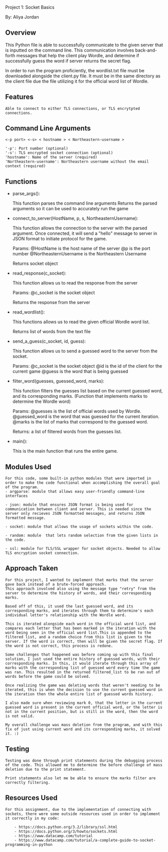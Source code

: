 Project 1: Socket Basics

By: Aliya Jordan

## Overview
This Python file is able to successfully communicate to the given server that is inputted on the command line. This communication involves back-and-forth messages that help the client play Wordle, and determine if successfully guess the word if server returns the secret flag. 


In order to run the program proficiently, the wordlist.txt file must be downloaded alongside the client.py file. It must be in the same directory as the client file due the file utilizing it for the official word list of Wordle. 

## Features
    Able to connect to either TLS connections, or TLS encrytpted connections. 

## Command Line Arguments
    <-p port> <-s> < hostname > < Northeastern-username >

    '-p': Port number (optional)
    '-s': TLS encrypted socket connection (optional)
    'hostname': Name of the server (required)
    'Northeastern-username': Northeastern username without the email context (required)

## Functions

- parse_args():
  
    This function parses the command line arguments
    Returns the parsed arguments so it can be used to accurately run the game
    
- connect_to_server(HostName, p, s, NortheasternUsername):

  This function allows the connection to the server with the parsed argument. Once connected, it will send a "hello" message to server in JSON format to initiate protocol for the game.
  
    Params:
        @HostName is the host name of the server
        @p is the port number
        @NortheasternUsername is the Northeastern Username
  
    Returns socket object
    
- read_response(c_socket):
  
    This function allows us to read the response from the server
  
    Params:
        @c_socket is the socket object
  
    Returns the response from the server 
- read_wordlist():
  
    This functions allows us to read the given official Wordle word list.
  
    Returns list of words from the text file
- send_a_guess(c_socket, id, guess):
  
    This function allows us to send a guessed word to the server from the socket.
  
    Params:
        @c_socket is the socket object
        @id is the id of the client for the current game
        @guess is the word that is being guessed
  
- filter_word(guesses, guessed_word, marks):

    This function filters the guesses list based on the current guessed word, and its corresponding marks. 
    (Function that implements marks to determine the Wordle word)
  
    Params:
        @guesses is the list of official words used by Wordle. 
        @guessed_word is the word that was guessed for the current iteration.
        @marks is the list of marks that correspond to the guessed word.
  
    Returns: a list of filtered words from the guesses list.
  
- main():

    This is the main function that runs the entire game.

## Modules Used
    For this code, some built-in python modules that were imported in order to make the code functional when accomplishing the overall goal of the program. 
    - argparse: module that allows easy user-friendly command-line interfaces
    
    - json: module that ensures JSON format is being used for communication between client and server. This is needed since the server only recieves JSON formatted messages, and returns JSON formatted message. 
    
    - socket: module that allows the usage of sockets within the code.
    
    - random: module  that lets random selection from the given lists in the code. 
    
    - ssl: module for TLS/SSL wrapper for socket objects. Needed to allow TLS encryption socket connection. 


## Approach Taken

    For this project, I wanted to implement that marks that the server gave back instead of a brute-forced approach. 
    This approach involved also using the message type "retry" from the server to determine the history of words, and their corresponding marks. 

    Based off of this, it used the last guessed word, and its corresponding marks, and iterates through them to determine's each individual letter's relationship with the Wordle word. 

    This is iterated alongside each word in the official word list, and compares each letter that has been marked in the iteration with the word being seen in the official word list.This is appended to the filtered list, and a random choice from this list is given to the server. If the word is correct, then will be given the secret flag. If the word is not correct, this process is redone.  

    Some challenges that happened was before coming up with this final solution, I just used the entire history of guessed words, with their corresponding marks. In this, it would iterate through this array of marks with the corresponding list of guessed word every time the game was ran. This resulted in the returned filtered_list to be ran out of words before the game could be solved. 

    Once realizing the game was deleting words that weren't needing to be iterated, this is when the decision to use the current guessed word in the iteration then the whole entire list of guessed words history. 

    I also made sure when reviewing mark 0, that the letter in the current guessed word is present in the current official word, or the letter is not in the current position, but is still in the word, then the word is not valid. 

    My overall challenge was mass deletion from the program, and with this fix of just using current word and its corresponding marks, it solved it. :)

## Testing
    Testing was done through print statements during the debugging process of the code. This allowed me to determine the before challenge of mass deletion due to the print statement. 

    Print statements also let me be able to ensure the marks filter are correctly filtering. 

## Resources Used
    For this assignment, due to the implementation of connecting with sockets, there were some outside resources used in order to implement it correctly in my code: 

        - https://docs.python.org/3.2/library/ssl.html
        - https://docs.python.org/3/howto/sockets.html
        - https://www.datacamp.com/tutorial
        - https://www.datacamp.com/tutorial/a-complete-guide-to-socket-programming-in-python 
